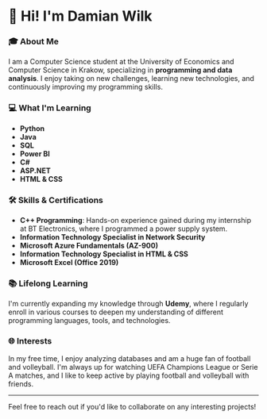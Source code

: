 # 👋 Hi! I'm Damian Wilk

### 🎓 About Me
I am a Computer Science student at the University of Economics and Computer Science in Krakow, specializing in **programming and data analysis**. I enjoy taking on new challenges, learning new technologies, and continuously improving my programming skills.

### 💻 What I'm Learning
- **Python**
- **Java**
- **SQL**
- **Power BI**
- **C#**
- **ASP.NET**
- **HTML & CSS**

### 🛠️ Skills & Certifications
- **C++ Programming**: Hands-on experience gained during my internship at BT Electronics, where I programmed a power supply system.
- **Information Technology Specialist in Network Security**
- **Microsoft Azure Fundamentals (AZ-900)**
- **Information Technology Specialist in HTML & CSS**
- **Microsoft Excel (Office 2019)**

### 📚 Lifelong Learning
I'm currently expanding my knowledge through **Udemy**, where I regularly enroll in various courses to deepen my understanding of different programming languages, tools, and technologies.

### 🌐 Interests
In my free time, I enjoy analyzing databases and am a huge fan of football and volleyball. I'm always up for watching UEFA Champions League or Serie A matches, and I like to keep active by playing football and volleyball with friends.

---

Feel free to reach out if you'd like to collaborate on any interesting projects!
